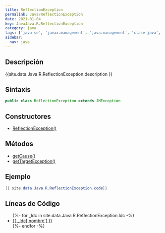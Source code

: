 ```yaml
---
title: ReflectionException
permalink: Java/ReflectionException
date: 2021-01-04
key: JavaJava.R.ReflectionException
category: java
tags: ['java se', 'javax.management', 'java.management', 'clase java', 'Java 1.5']
sidebar: 
  nav: java
---
```


## Descripción
{{site.data.Java.R.ReflectionException.description }}

## Sintaxis
~~~java
public class ReflectionException extends JMException
~~~

## Constructores
* [ReflectionException()](/Java/ReflectionException/ReflectionException/)

## Métodos
* [getCause()](/Java/ReflectionException/getCause)
* [getTargetException()](/Java/ReflectionException/getTargetException)

## Ejemplo
~~~java
{{ site.data.Java.R.ReflectionException.code}}
~~~

## Líneas de Código
<ul>
{%- for _ldc in site.data.Java.R.ReflectionException.ldc -%}
   <li>
       <a href="{{_ldc['url'] }}">{{ _ldc['nombre'] }}</a>
   </li>
{%- endfor -%}
</ul>
